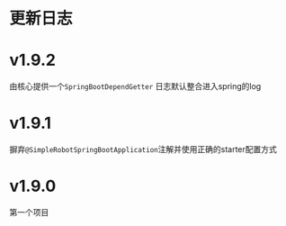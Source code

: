 # 更新日志

# v1.9.2
由核心提供一个`SpringBootDependGetter`
日志默认整合进入spring的log

# v1.9.1
摒弃`@SimpleRobotSpringBootApplication`注解并使用正确的starter配置方式

# v1.9.0
第一个项目